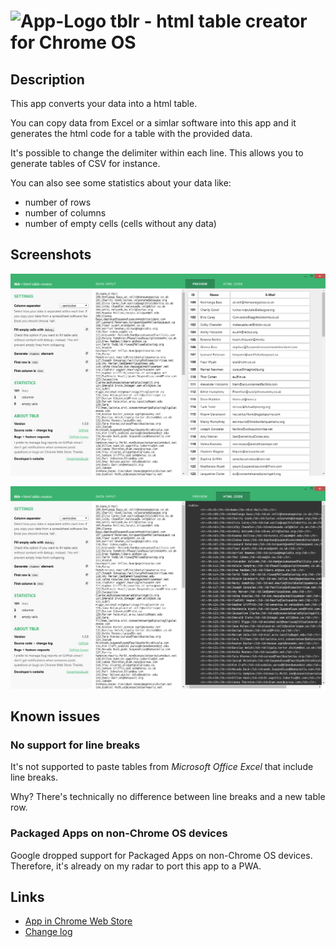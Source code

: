# <img src="src/icon128.png" alt="App-Logo" width="64" height="64"> tblr - html table creator for Chrome OS

## Description

This app converts your data into a html table.

You can copy data from Excel or a simlar software into this app and it generates the html code for a table with the provided data.

It's possible to change the delimiter within each line. This allows you to generate tables of CSV for instance.

You can also see some statistics about your data like:

* number of rows
* number of columns
* number of empty cells (cells without any data)

## Screenshots

![](tblr-preview.png)

![](tblr-code.png)

## Known issues

### No support for line breaks

It's not supported to paste tables from _Microsoft Office Excel_ that include line breaks.

Why? There's technically no difference between line breaks and a new table row.

### Packaged Apps on non-Chrome OS devices

Google dropped support for Packaged Apps on non-Chrome OS devices. Therefore, it's already on my radar to port this app to a PWA.

## Links

* [App in Chrome Web Store](https://chrome.google.com/webstore/detail/tblr/hfpbmgjmknhcakmgmfofmjloiecbocjj)
* [Change log](https://github.com/alinnert/tblr-chrome-app/blob/master/CHANGELOG.md)
